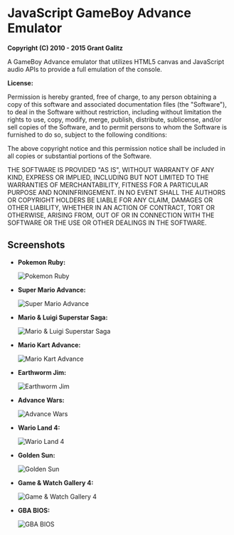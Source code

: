 JavaScript GameBoy Advance Emulator
=================================

**Copyright (C) 2010 - 2015 Grant Galitz**

A GameBoy Advance emulator that utilizes HTML5 canvas and JavaScript audio APIs to provide a full emulation of the console.

**License:**

Permission is hereby granted, free of charge, to any person obtaining a copy of this software and associated documentation files (the "Software"), to deal in the Software without restriction, including without limitation the rights to use, copy, modify, merge, publish, distribute, sublicense, and/or sell copies of the Software, and to permit persons to whom the Software is furnished to do so, subject to the following conditions:

The above copyright notice and this permission notice shall be included in all copies or substantial portions of the Software.

THE SOFTWARE IS PROVIDED "AS IS", WITHOUT WARRANTY OF ANY KIND, EXPRESS OR IMPLIED, INCLUDING BUT NOT LIMITED TO THE WARRANTIES OF MERCHANTABILITY, FITNESS FOR A PARTICULAR PURPOSE AND NONINFRINGEMENT. IN NO EVENT SHALL THE AUTHORS OR COPYRIGHT HOLDERS BE LIABLE FOR ANY CLAIM, DAMAGES OR OTHER LIABILITY, WHETHER IN AN ACTION OF CONTRACT, TORT OR OTHERWISE, ARISING FROM, OUT OF OR IN CONNECTION WITH THE SOFTWARE OR THE USE OR OTHER DEALINGS IN THE SOFTWARE.


Screenshots
--------------------------------------------------------------------

* **Pokemon Ruby:**

    ![Pokemon Ruby](https://i.imgur.com/OO9XCRk.png)
   
* **Super Mario Advance:**
    
    ![Super Mario Advance](https://i.imgur.com/ewhtAJg.png)

* **Mario & Luigi Superstar Saga:**
    
    ![Mario & Luigi Superstar Saga](https://i.imgur.com/Do8TbsMh.png)
    
* **Mario Kart Advance:**
    
    ![Mario Kart Advance](https://i.imgur.com/37xx3yPh.png)
    
* **Earthworm Jim:**
    
    ![Earthworm Jim](https://i.imgur.com/Ip3MHzmh.png)
    
* **Advance Wars:**
    
    ![Advance Wars](https://i.imgur.com/akKzA97h.png)
    
* **Wario Land 4:**
    
    ![Wario Land 4](https://i.imgur.com/eaDqCxuh.png)
    
* **Golden Sun:**
    
    ![Golden Sun](https://i.imgur.com/EctuZxo.png)

* **Game & Watch Gallery 4:**
    
    ![Game & Watch Gallery 4](https://i.imgur.com/awLMWsIh.png)
    
* **GBA BIOS:**

    ![GBA BIOS](https://i.imgur.com/kzxGoAHh.png)
